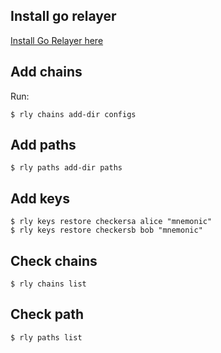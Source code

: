 ## Install go relayer 

[Install Go Relayer here](https://tutorials.cosmos.network/hands-on-exercise/4-ibc-adv/3-go-relayer.html)

## Add chains
Run:

```
$ rly chains add-dir configs
```

## Add paths

```
$ rly paths add-dir paths
```

## Add keys

```
$ rly keys restore checkersa alice "mnemonic"
$ rly keys restore checkersb bob "mnemonic"
```

## Check chains

```
$ rly chains list
```

## Check path

```
$ rly paths list
```